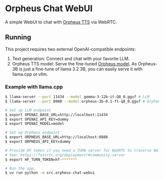 # Orpheus Chat WebUI

A simple WebUI to chat with [Orpheus TTS](https://github.com/canopyai/Orpheus-TTS) via WebRTC.

## Running

This project requires two external OpenAI-compatible endpoints:

1. Text generation: Connect and chat with your favorite LLM.
2. Orpheus TTS model: Serve the fine-tuned [Orpheus model](https://huggingface.co/canopylabs/orpheus-3b-0.1-ft). As Orpheus-3B is just a fine-tune of llama 3.2 3B, you can easily serve it with llama.cpp or vllm.

### Example with llama.cpp

```bash
$ llama-server --port 11434 --model gemma-3-12b-it-Q8_0.gguf # LLM
$ llama-server --port 8080 --model orpheus-3b-0.1-ft-q8_0.gguf # Orpheus
```

```bash
# Set up LLM endpoint
$ export OPENAI_BASE_URL=http://localhost:11434
$ export OPENAI_API_KEY=dummy
$ export OPENAI_MODEL=model

# Set up Orpheus endpoint
$ export ORPHEUS_BASE_URL=http://localhost:8080
$ export ORPHEUS_API_KEY=dummy

# Provide HF token if you need a TURN server for WebRTC to traverse NAT.
# See: https://fastrtc.org/deployment/#community-server
$ export HF_TURN_TOKEN=hf-*******

# Run the app.
$ uv run python -m src.orpheus-chat-webui
```